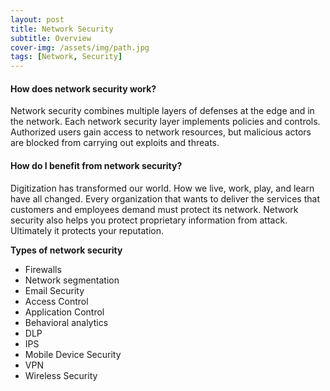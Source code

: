 ```yaml
---
layout: post
title: Network Security
subtitle: Overview
cover-img: /assets/img/path.jpg
tags: [Network, Security]
---
```


#### How does network security work?
Network security combines multiple layers of defenses at the edge and in the network. Each network security layer implements policies and controls. Authorized users gain access to network resources, but malicious actors are blocked from carrying out exploits and threats.

#### How do I benefit from network security?  
Digitization has transformed our world. How we live, work, play, and learn have all changed. Every organization that wants to deliver the services that customers and employees demand must protect its network. Network security also helps you protect proprietary information from attack. Ultimately it protects your reputation.

**Types of network security**
  * Firewalls
  * Network segmentation
  * Email Security
  * Access Control
  * Application Control
  * Behavioral analytics
  * DLP
  * IPS
  * Mobile Device Security
  * VPN
  * Wireless Security


  
